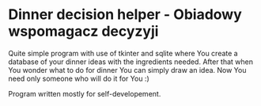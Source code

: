# Dinner decision helper - Obiadowy wspomagacz decyzyji

Quite simple program with use of tkinter and sqlite where You create a database of your dinner ideas with the ingredients needed.
After that when You wonder what to do for dinner You can simply draw an idea.
Now You need only someone who will do it for You :)

Program written mostly for self-developement.
